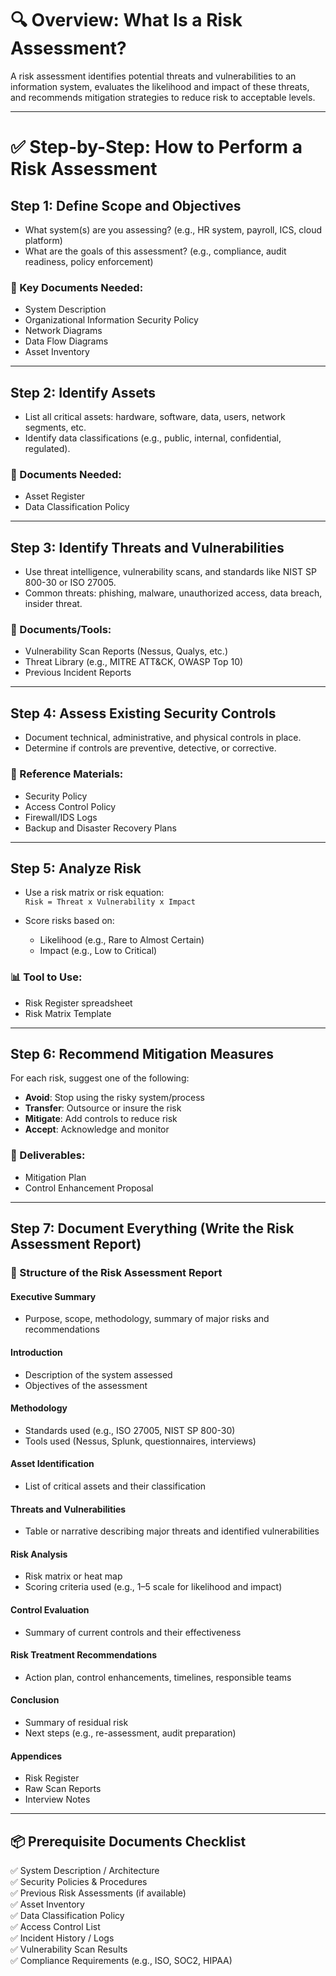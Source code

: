 # 🔍 Overview: What Is a Risk Assessment?

A risk assessment identifies potential threats and vulnerabilities to an information system, evaluates the likelihood and impact of these threats, and recommends mitigation strategies to reduce risk to acceptable levels.

---

# ✅ Step-by-Step: How to Perform a Risk Assessment

## **Step 1: Define Scope and Objectives**

- What system(s) are you assessing? (e.g., HR system, payroll, ICS, cloud platform)
- What are the goals of this assessment? (e.g., compliance, audit readiness, policy enforcement)

### 📄 Key Documents Needed:
- System Description  
- Organizational Information Security Policy  
- Network Diagrams  
- Data Flow Diagrams  
- Asset Inventory  

---

## **Step 2: Identify Assets**

- List all critical assets: hardware, software, data, users, network segments, etc.  
- Identify data classifications (e.g., public, internal, confidential, regulated).

### 📄 Documents Needed:
- Asset Register  
- Data Classification Policy  

---

## **Step 3: Identify Threats and Vulnerabilities**

- Use threat intelligence, vulnerability scans, and standards like NIST SP 800-30 or ISO 27005.  
- Common threats: phishing, malware, unauthorized access, data breach, insider threat.

### 📄 Documents/Tools:
- Vulnerability Scan Reports (Nessus, Qualys, etc.)  
- Threat Library (e.g., MITRE ATT&CK, OWASP Top 10)  
- Previous Incident Reports  

---

## **Step 4: Assess Existing Security Controls**

- Document technical, administrative, and physical controls in place.  
- Determine if controls are preventive, detective, or corrective.

### 📄 Reference Materials:
- Security Policy  
- Access Control Policy  
- Firewall/IDS Logs  
- Backup and Disaster Recovery Plans  

---

## **Step 5: Analyze Risk**

- Use a risk matrix or risk equation:  
  `Risk = Threat x Vulnerability x Impact`

- Score risks based on:
  - Likelihood (e.g., Rare to Almost Certain)
  - Impact (e.g., Low to Critical)

### 📊 Tool to Use:
- Risk Register spreadsheet  
- Risk Matrix Template  

---

## **Step 6: Recommend Mitigation Measures**

For each risk, suggest one of the following:
- **Avoid**: Stop using the risky system/process  
- **Transfer**: Outsource or insure the risk  
- **Mitigate**: Add controls to reduce risk  
- **Accept**: Acknowledge and monitor  

### 📄 Deliverables:
- Mitigation Plan  
- Control Enhancement Proposal  

---

## **Step 7: Document Everything (Write the Risk Assessment Report)**

### 📝 Structure of the Risk Assessment Report

#### **Executive Summary**
- Purpose, scope, methodology, summary of major risks and recommendations  

#### **Introduction**
- Description of the system assessed  
- Objectives of the assessment  

#### **Methodology**
- Standards used (e.g., ISO 27005, NIST SP 800-30)  
- Tools used (Nessus, Splunk, questionnaires, interviews)  

#### **Asset Identification**
- List of critical assets and their classification  

#### **Threats and Vulnerabilities**
- Table or narrative describing major threats and identified vulnerabilities  

#### **Risk Analysis**
- Risk matrix or heat map  
- Scoring criteria used (e.g., 1–5 scale for likelihood and impact)  

#### **Control Evaluation**
- Summary of current controls and their effectiveness  

#### **Risk Treatment Recommendations**
- Action plan, control enhancements, timelines, responsible teams  

#### **Conclusion**
- Summary of residual risk  
- Next steps (e.g., re-assessment, audit preparation)  

#### **Appendices**
- Risk Register  
- Raw Scan Reports  
- Interview Notes  

---

## 📦 Prerequisite Documents Checklist

✅ System Description / Architecture  
✅ Security Policies & Procedures  
✅ Previous Risk Assessments (if available)  
✅ Asset Inventory  
✅ Data Classification Policy  
✅ Access Control List  
✅ Incident History / Logs  
✅ Vulnerability Scan Results  
✅ Compliance Requirements (e.g., ISO, SOC2, HIPAA)  
